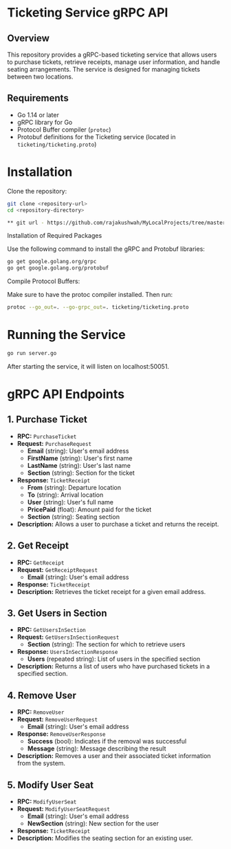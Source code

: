 # Ticketing Service gRPC API

## Overview
This repository provides a gRPC-based ticketing service that allows users to purchase tickets, retrieve receipts, manage user information, and handle seating arrangements. The service is designed for managing tickets between two locations.

## Requirements
- Go 1.14 or later
- gRPC library for Go
- Protocol Buffer compiler (`protoc`)
- Protobuf definitions for the Ticketing service (located in `ticketing/ticketing.proto`)


# Installation

Clone the repository:

```bash
git clone <repository-url>
cd <repository-directory>

** git url - https://github.com/rajakushwah/MyLocalProjects/tree/master/CloudBeesAPI_APP/ticketing
```

Installation of Required Packages

Use the following command to install the gRPC and Protobuf libraries:

```bash
go get google.golang.org/grpc
go get google.golang.org/protobuf
```

Compile Protocol Buffers:

Make sure to have the protoc compiler installed. Then run:

```bash
protoc --go_out=. --go-grpc_out=. ticketing/ticketing.proto
```
# Running the Service

```bash
go run server.go
```
After starting the service, it will listen on localhost:50051.

# gRPC API Endpoints

## 1. Purchase Ticket

- **RPC:** `PurchaseTicket`
- **Request:** `PurchaseRequest`
  - **Email** (string): User's email address
  - **FirstName** (string): User's first name
  - **LastName** (string): User's last name
  - **Section** (string): Section for the ticket
- **Response:** `TicketReceipt`
  - **From** (string): Departure location
  - **To** (string): Arrival location
  - **User** (string): User's full name
  - **PricePaid** (float): Amount paid for the ticket
  - **Section** (string): Seating section
- **Description:** Allows a user to purchase a ticket and returns the receipt.

## 2. Get Receipt

- **RPC:** `GetReceipt`
- **Request:** `GetReceiptRequest`
  - **Email** (string): User's email address
- **Response:** `TicketReceipt`
- **Description:** Retrieves the ticket receipt for a given email address.

## 3. Get Users in Section

- **RPC:** `GetUsersInSection`
- **Request:** `GetUsersInSectionRequest`
  - **Section** (string): The section for which to retrieve users
- **Response:** `UsersInSectionResponse`
  - **Users** (repeated string): List of users in the specified section
- **Description:** Returns a list of users who have purchased tickets in a specified section.

## 4. Remove User

- **RPC:** `RemoveUser`
- **Request:** `RemoveUserRequest`
  - **Email** (string): User's email address
- **Response:** `RemoveUserResponse`
  - **Success** (bool): Indicates if the removal was successful
  - **Message** (string): Message describing the result
- **Description:** Removes a user and their associated ticket information from the system.

## 5. Modify User Seat

- **RPC:** `ModifyUserSeat`
- **Request:** `ModifyUserSeatRequest`
  - **Email** (string): User's email address
  - **NewSection** (string): New section for the user
- **Response:** `TicketReceipt`
- **Description:** Modifies the seating section for an existing user.




